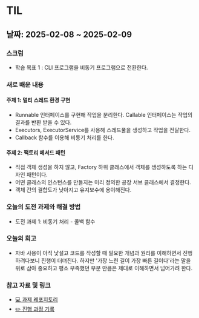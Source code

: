 # TIL 

## 날짜: 2025-02-08 ~ 2025-02-09

### 스크럼
- 학습 목표 1 : CLI 프로그램을 비동기 프로그램으로 전환한다.

### 새로 배운 내용
#### 주제 1: 멀티 스레드 환경 구현
- Runnable 인터페이스를 구현해 작업을 분리한다. Callable 인터페이스는 작업의 결과를 반환 받을 수 있다. 
- Executors, ExecutorService를 사용해 스레드풀을 생성하고 작업을 전달한다. 
- Callback 함수를 이용해 비동기 처리를 한다.
  
#### 주제 2: 팩토리 메서드 패턴
- 직접 객체 생성을 하지 않고, Factory 하위 클래스에서 객체를 생성하도록 하는 디자인 패턴이다.
- 어떤 클래스의 인스턴스를 만들지는 미리 정의한 공장 서브 클래스에서 결정한다.
- 객체 간의 결합도가 낮아지고 유지보수에 용이해진다.

### 오늘의 도전 과제와 해결 방법
- 도전 과제 1: 비동기 처리 - 콜백 함수 

### 오늘의 회고
- 자바 사용이 아직 낯설고 코드를 작성할 때 필요한 개념과 원리를 이해하면서 진행하려다보니 진행이 더뎌진다. 하지만 '가장 느린 길이 가장 빠른 길이다'라는 말을 위로 삼아 중요하고 평소 부족했던 부분 만큼은 제대로 이해하면서 넘어가려 한다. 

### 참고 자료 및 링크
- [💻 과제 레포지토리](https://github.com/100-hours-a-week/2-jenny-son-robot-cafe)
- [✏️ 진행 과정 기록](https://mellow-sailor-ec6.notion.site/2-190258f8f61980c19274cfed728054fd?pvs=4)
